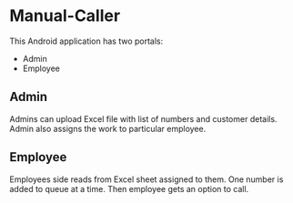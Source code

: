 # Manual-Caller
This Android application has two portals:
* Admin
* Employee

## Admin
Admins can upload Excel file with list of numbers and customer details. Admin also assigns the work to particular employee.

## Employee
Employees side reads from Excel sheet assigned to them. One number is added to queue at a time. Then employee gets an option to call.
